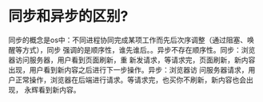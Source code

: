 # 同步和异步的区别?

同步的概念是os中：不同进程协同完成某项工作而先后次序调整（通过阻塞、唤醒等方式），同步 
强调的是顺序性，谁先谁后。。异步不存在顺序性。同步：浏览器访问服务器，用户看到页面刷新，重 
新发请求，等请求完，页面刷新，新内容出现，用户看到新内容之后进行下一步操作。异步：浏览器访 
问服务器请求，用户正常操作，浏览器在后端进行请求。等请求完，也买你不刷新，新内容也会出现， 
永辉看到新内容。
